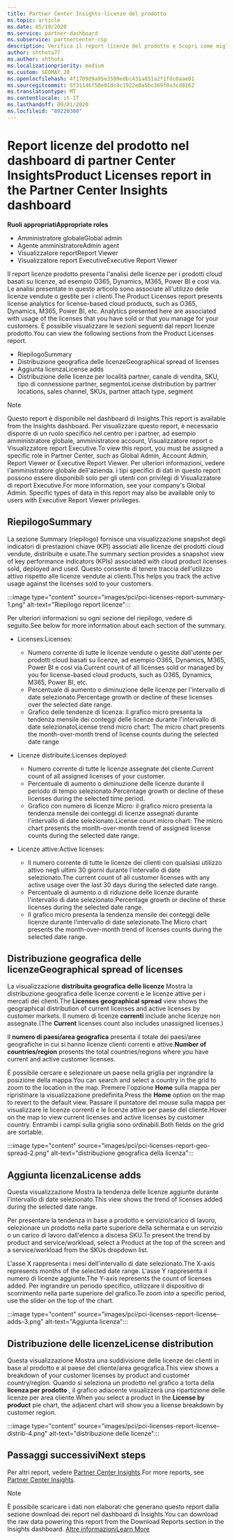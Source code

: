 ```yaml
---
title: Partner Center Insights-licenze del prodotto
ms.topic: article
ms.date: 05/19/2020
ms.service: partner-dashboard
ms.subservice: partnercenter-csp
description: Verifica il report licenze del prodotto e Scopri come migliorare con i prodotti cloud basati su licenza che Vendi o Gestisci per i tuoi clienti.
author: shthota77
ms.author: shthota
ms.localizationpriority: medium
ms.custom: SEOMAY.20
ms.openlocfilehash: 4f1709d9a95e3509edbc431a851a2f1fdc0aae01
ms.sourcegitcommit: 5f31146f50e01dc4c1922e0a5bc369f0a3cd8162
ms.translationtype: MT
ms.contentlocale: it-IT
ms.lasthandoff: 09/01/2020
ms.locfileid: "89220300"
---
```

# <a name="product-licenses-report-in-the-partner-center-insights-dashboard"></a><span data-ttu-id="7ee4d-103">Report licenze del prodotto nel dashboard di partner Center Insights</span><span class="sxs-lookup"><span data-stu-id="7ee4d-103">Product Licenses report in the Partner Center Insights dashboard</span></span>

<span data-ttu-id="7ee4d-104">**Ruoli appropriati**</span><span class="sxs-lookup"><span data-stu-id="7ee4d-104">**Appropriate roles**</span></span>
- <span data-ttu-id="7ee4d-105">Amministratore globale</span><span class="sxs-lookup"><span data-stu-id="7ee4d-105">Global admin</span></span>
- <span data-ttu-id="7ee4d-106">Agente amministratore</span><span class="sxs-lookup"><span data-stu-id="7ee4d-106">Admin agent</span></span>
- <span data-ttu-id="7ee4d-107">Visualizzatore report</span><span class="sxs-lookup"><span data-stu-id="7ee4d-107">Report Viewer</span></span>
- <span data-ttu-id="7ee4d-108">Visualizzatore report Executive</span><span class="sxs-lookup"><span data-stu-id="7ee4d-108">Executive Report Viewer</span></span>

<span data-ttu-id="7ee4d-109">Il report licenze prodotto presenta l'analisi delle licenze per i prodotti cloud basati su licenze, ad esempio O365, Dynamics, M365, Power BI e così via. Le analisi presentate in questo articolo sono associate all'utilizzo delle licenze vendute o gestite per i clienti.</span><span class="sxs-lookup"><span data-stu-id="7ee4d-109">The Product Licenses report presents license analytics for license-based cloud products, such as O365, Dynamics, M365, Power BI, etc. Analytics presented here are associated with usage of the licenses that you have sold or that you manage for your customers.</span></span> <span data-ttu-id="7ee4d-110">È possibile visualizzare le sezioni seguenti dal report licenze prodotto.</span><span class="sxs-lookup"><span data-stu-id="7ee4d-110">You can view the following sections from the Product Licenses report.</span></span>

- <span data-ttu-id="7ee4d-111">Riepilogo</span><span class="sxs-lookup"><span data-stu-id="7ee4d-111">Summary</span></span>
- <span data-ttu-id="7ee4d-112">Distribuzione geografica delle licenze</span><span class="sxs-lookup"><span data-stu-id="7ee4d-112">Geographical spread of licenses</span></span>
- <span data-ttu-id="7ee4d-113">Aggiunta licenza</span><span class="sxs-lookup"><span data-stu-id="7ee4d-113">License adds</span></span>
- <span data-ttu-id="7ee4d-114">Distribuzione delle licenze per località partner, canale di vendita, SKU, tipo di connessione partner, segmento</span><span class="sxs-lookup"><span data-stu-id="7ee4d-114">License distribution by partner locations, sales channel, SKUs, partner attach type, segment</span></span>

 > [!NOTE]
 > <span data-ttu-id="7ee4d-115">Questo report è disponibile nel dashboard di Insights.</span><span class="sxs-lookup"><span data-stu-id="7ee4d-115">This report is available from the Insights dashboard.</span></span> <span data-ttu-id="7ee4d-116">Per visualizzare questo report, è necessario disporre di un ruolo specifico nel centro per i partner, ad esempio amministratore globale, amministratore account, Visualizzatore report o Visualizzatore report Executive.</span><span class="sxs-lookup"><span data-stu-id="7ee4d-116">To view this report, you must be assigned a specific role in Partner Center, such as Global Admin, Account Admin, Report Viewer or Executive Report Viewer.</span></span> <span data-ttu-id="7ee4d-117">Per ulteriori informazioni, vedere l'amministratore globale dell'azienda. i tipi specifici di dati in questo report possono essere disponibili solo per gli utenti con privilegi di Visualizzatore di report Executive.</span><span class="sxs-lookup"><span data-stu-id="7ee4d-117">For more information, see your company's Global Admin. Specific types of data in this report may also be available only to users with Executive Report Viewer privileges.</span></span>

## <a name="summary"></a><span data-ttu-id="7ee4d-118">Riepilogo</span><span class="sxs-lookup"><span data-stu-id="7ee4d-118">Summary</span></span>

<span data-ttu-id="7ee4d-119">La sezione Summary (riepilogo) fornisce una visualizzazione snapshot degli indicatori di prestazioni chiave (KPI) associati alle licenze dei prodotti cloud vendute, distribuite e usate.</span><span class="sxs-lookup"><span data-stu-id="7ee4d-119">The summary section provides a snapshot view of key performance indicators (KPIs) associated with cloud product licenses sold, deployed and used.</span></span> <span data-ttu-id="7ee4d-120">Questo consente di tenere traccia dell'utilizzo attivo rispetto alle licenze vendute ai clienti.</span><span class="sxs-lookup"><span data-stu-id="7ee4d-120">This helps you track the active usage against the licenses sold to your customers.</span></span>

:::image type="content" source="images/pci/pci-licenses-report-summary-1.png" alt-text="Riepilogo report licenze":::

<span data-ttu-id="7ee4d-122">Per ulteriori informazioni su ogni sezione del riepilogo, vedere di seguito.</span><span class="sxs-lookup"><span data-stu-id="7ee4d-122">See below for more information about each section of the summary.</span></span>

- <span data-ttu-id="7ee4d-123">Licenses:</span><span class="sxs-lookup"><span data-stu-id="7ee4d-123">Licenses:</span></span> 
  - <span data-ttu-id="7ee4d-124">Numero corrente di tutte le licenze vendute o gestite dall'utente per prodotti cloud basati su licenze, ad esempio O365, Dynamics, M365, Power BI e così via.</span><span class="sxs-lookup"><span data-stu-id="7ee4d-124">Current count of all licenses sold or managed by you for license-based cloud products, such as O365, Dynamics, M365, Power BI, etc.</span></span>
  - <span data-ttu-id="7ee4d-125">Percentuale di aumento o diminuzione delle licenze per l'intervallo di date selezionato.</span><span class="sxs-lookup"><span data-stu-id="7ee4d-125">Percentage growth or decline of these licenses over the selected date range.</span></span>
  - <span data-ttu-id="7ee4d-126">Grafico delle tendenze di licenza: il grafico micro presenta la tendenza mensile dei conteggi delle licenze durante l'intervallo di date selezionato</span><span class="sxs-lookup"><span data-stu-id="7ee4d-126">License trend micro chart: The micro chart presents the month-over-month trend of license counts during the selected date range</span></span>

- <span data-ttu-id="7ee4d-127">Licenze distribuite:</span><span class="sxs-lookup"><span data-stu-id="7ee4d-127">Licenses deployed:</span></span>
  - <span data-ttu-id="7ee4d-128">Numero corrente di tutte le licenze assegnate del cliente.</span><span class="sxs-lookup"><span data-stu-id="7ee4d-128">Current count of all assigned licenses of your customer.</span></span>
  - <span data-ttu-id="7ee4d-129">Percentuale di aumento o diminuzione delle licenze durante il periodo di tempo selezionato.</span><span class="sxs-lookup"><span data-stu-id="7ee4d-129">Percentage growth or decline of these licenses during the selected time period.</span></span>
  - <span data-ttu-id="7ee4d-130">Grafico con numero di licenze Micro: il grafico micro presenta la tendenza mensile dei conteggi di licenze assegnati durante l'intervallo di date selezionato.</span><span class="sxs-lookup"><span data-stu-id="7ee4d-130">License count micro chart: The micro chart presents the month-over-month trend of assigned license counts during the selected date range.</span></span>

- <span data-ttu-id="7ee4d-131">Licenze attive:</span><span class="sxs-lookup"><span data-stu-id="7ee4d-131">Active licenses:</span></span> 
  - <span data-ttu-id="7ee4d-132">Il numero corrente di tutte le licenze dei clienti con qualsiasi utilizzo attivo negli ultimi 30 giorni durante l'intervallo di date selezionato.</span><span class="sxs-lookup"><span data-stu-id="7ee4d-132">The current count of all customer licenses with any active usage over the last 30 days during the selected date range.</span></span>
  - <span data-ttu-id="7ee4d-133">Percentuale di aumento o di riduzione delle licenze durante l'intervallo di date selezionato.</span><span class="sxs-lookup"><span data-stu-id="7ee4d-133">Percentage growth or decline of these licenses during the selected date range.</span></span>
  - <span data-ttu-id="7ee4d-134">Il grafico micro presenta la tendenza mensile dei conteggi delle licenze durante l'intervallo di date selezionato.</span><span class="sxs-lookup"><span data-stu-id="7ee4d-134">The Micro chart presents the month-over-month trend of licenses counts during the selected date range.</span></span>

## <a name="geographical-spread-of-licenses"></a><span data-ttu-id="7ee4d-135">Distribuzione geografica delle licenze</span><span class="sxs-lookup"><span data-stu-id="7ee4d-135">Geographical spread of licenses</span></span>

<span data-ttu-id="7ee4d-136">La visualizzazione **distribuita geografica delle licenze** Mostra la distribuzione geografica delle licenze correnti e le licenze attive per i mercati dei clienti.</span><span class="sxs-lookup"><span data-stu-id="7ee4d-136">The **Licenses geographical spread** view shows the geographical distribution of current licenses and active licenses by customer markets.</span></span> <span data-ttu-id="7ee4d-137">Il numero di licenze **correnti** include anche licenze non assegnate.</span><span class="sxs-lookup"><span data-stu-id="7ee4d-137">(The **Current** licenses count also includes unassigned licenses.)</span></span>

<span data-ttu-id="7ee4d-138">Il **numero di paesi/area geografica** presenta il totale dei paesi/aree geografiche in cui si hanno licenze clienti correnti e attive.</span><span class="sxs-lookup"><span data-stu-id="7ee4d-138">**Number of countries/region** presents the total countries/regions where you have current and active customer licenses.</span></span>

<span data-ttu-id="7ee4d-139">È possibile cercare e selezionare un paese nella griglia per ingrandire la posizione della mappa.</span><span class="sxs-lookup"><span data-stu-id="7ee4d-139">You can search and select a country in the grid to zoom to the location in the map.</span></span> <span data-ttu-id="7ee4d-140">Premere l'opzione **Home** sulla mappa per ripristinare la visualizzazione predefinita.</span><span class="sxs-lookup"><span data-stu-id="7ee4d-140">Press the **Home** option on the map to revert to the default view.</span></span> <span data-ttu-id="7ee4d-141">Passare il puntatore del mouse sulla mappa per visualizzare le licenze correnti e le licenze attive per paese del cliente.</span><span class="sxs-lookup"><span data-stu-id="7ee4d-141">Hover on the map to view current licenses and active licenses by customer country.</span></span> <span data-ttu-id="7ee4d-142">Entrambi i campi sulla griglia sono ordinabili.</span><span class="sxs-lookup"><span data-stu-id="7ee4d-142">Both fields on the grid are sortable.</span></span>

:::image type="content" source="images/pci/pci-licenses-report-geo-spread-2.png" alt-text="distribuzione geografica della licenza":::

## <a name="license-adds"></a><span data-ttu-id="7ee4d-144">Aggiunta licenza</span><span class="sxs-lookup"><span data-stu-id="7ee4d-144">License adds</span></span>

<span data-ttu-id="7ee4d-145">Questa visualizzazione Mostra la tendenza delle licenze aggiunte durante l'intervallo di date selezionato.</span><span class="sxs-lookup"><span data-stu-id="7ee4d-145">This view shows the trend of licenses added during the selected date range.</span></span> 

<span data-ttu-id="7ee4d-146">Per presentare la tendenza in base a prodotto e servizio/carico di lavoro, selezionare un prodotto nella parte superiore della schermata e un servizio o un carico di lavoro dall'elenco a discesa SKU.</span><span class="sxs-lookup"><span data-stu-id="7ee4d-146">To present the trend by product and service/workload, select a Product at the top of the screen and a service/workload from the SKUs dropdown list.</span></span>

<span data-ttu-id="7ee4d-147">L'asse X rappresenta i mesi dell'intervallo di date selezionato.</span><span class="sxs-lookup"><span data-stu-id="7ee4d-147">The X-axis represents months of the selected date range.</span></span> <span data-ttu-id="7ee4d-148">L'asse Y rappresenta il numero di licenze aggiunte.</span><span class="sxs-lookup"><span data-stu-id="7ee4d-148">The Y-axis represents the count of licenses added.</span></span> <span data-ttu-id="7ee4d-149">Per ingrandire un periodo specifico, utilizzare il dispositivo di scorrimento nella parte superiore del grafico.</span><span class="sxs-lookup"><span data-stu-id="7ee4d-149">To zoom into a specific period, use the slider on the top of the chart.</span></span>

:::image type="content" source="images/pci/pci-licenses-report-license-adds-3.png" alt-text="Aggiunta licenza":::

## <a name="license-distribution"></a><span data-ttu-id="7ee4d-151">Distribuzione delle licenze</span><span class="sxs-lookup"><span data-stu-id="7ee4d-151">License distribution</span></span>

<span data-ttu-id="7ee4d-152">Questa visualizzazione Mostra una suddivisione delle licenze dei clienti in base al prodotto e al paese del cliente/area geografica.</span><span class="sxs-lookup"><span data-stu-id="7ee4d-152">This view shows a breakdown of your customer licenses by product and customer country/region.</span></span> <span data-ttu-id="7ee4d-153">Quando si seleziona un prodotto nel grafico a torta della **licenza per prodotto** , il grafico adiacente visualizzerà una ripartizione delle licenze per area cliente.</span><span class="sxs-lookup"><span data-stu-id="7ee4d-153">When you select a product in the **License by product** pie chart, the adjacent chart will show you a license breakdown by customer region.</span></span>

:::image type="content" source="images/pci/pci-licenses-report-license-distrib-4.png" alt-text="distribuzione delle licenze":::

## <a name="next-steps"></a><span data-ttu-id="7ee4d-155">Passaggi successivi</span><span class="sxs-lookup"><span data-stu-id="7ee4d-155">Next steps</span></span>

<span data-ttu-id="7ee4d-156">Per altri report, vedere [Partner Center Insights](partner-center-insights.md).</span><span class="sxs-lookup"><span data-stu-id="7ee4d-156">For more reports, see [Partner Center Insights](partner-center-insights.md).</span></span>

>[!NOTE] 
> <span data-ttu-id="7ee4d-157">È possibile scaricare i dati non elaborati che generano questo report dalla sezione download dei report nel dashboard di Insights.</span><span class="sxs-lookup"><span data-stu-id="7ee4d-157">You can download the raw data powering this report from the Download Reports section in the Insights dashboard.</span></span> [<span data-ttu-id="7ee4d-158">Altre informazioni</span><span class="sxs-lookup"><span data-stu-id="7ee4d-158">Learn More</span></span>](pci-download-reports.md)
